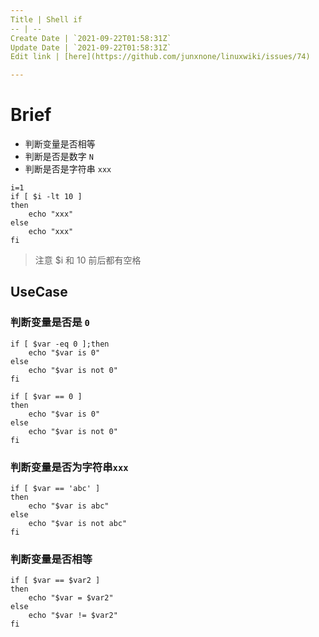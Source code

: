 ```yaml
---
Title | Shell if
-- | --
Create Date | `2021-09-22T01:58:31Z`
Update Date | `2021-09-22T01:58:31Z`
Edit link | [here](https://github.com/junxnone/linuxwiki/issues/74)

---
```


# Brief

- 判断变量是否相等
- 判断是否是数字 `N`
- 判断是否是字符串 `xxx`


```
i=1
if [ $i -lt 10 ]
then
    echo "xxx"
else
    echo "xxx"
fi
```
> 注意 $i 和 10 前后都有空格  

## UseCase

### 判断变量是否是 `0`

```
if [ $var -eq 0 ];then
    echo "$var is 0"
else
    echo "$var is not 0"
fi
```
```
if [ $var == 0 ]
then
    echo "$var is 0"
else
    echo "$var is not 0"
fi
```

### 判断变量是否为字符串`xxx`

```
if [ $var == 'abc' ]
then
    echo "$var is abc"
else
    echo "$var is not abc"
fi
```

### 判断变量是否相等

```
if [ $var == $var2 ]
then
    echo "$var = $var2"
else
    echo "$var != $var2"
fi
```
